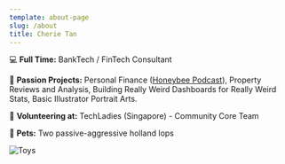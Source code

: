 ```yaml
---
template: about-page
slug: /about
title: Cherie Tan
---
```

💻 **Full Time:** BankTech / FinTech Consultant

🎁 **Passion Projects:** Personal Finance ([Honeybee Podcast](https://anchor.fm/honeybee-podcast)), Property Reviews and Analysis, Building Really Weird Dashboards for Really Weird Stats, Basic Illustrator Portrait Arts.

💜 **Volunteering at:** TechLadies (Singapore) - Community Core Team

🐇 **Pets:** Two passive-aggressive holland lops

![Toys](/assets/vanessa-bucceri-gdirwiyama8-unsplash.jpg "Toys")